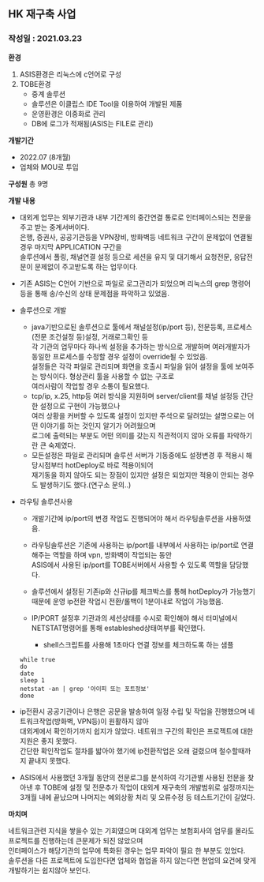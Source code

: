 ## HK 재구축 사업
### 작성일 : 2021.03.23


**환경**
1. ASIS환경은 리눅스에 c언어로 구성
2. TOBE환경
    - 중계 솔루션
    - 솔루션은 이클립스 IDE Tool을 이용하여 개발된 제품
    - 운영환경은 이중화로 관리
    - DB에 로그가 적재됨(ASIS는 FILE로 관리)

**개발기간**
- 2022.07 (8개월)
- 업체와 MOU로 투입

**구성원**
총 9명

**개발 내용**
- 대외계 업무는 외부기관과 내부 기간계의 중간연결 통로로 인터페이스되는 전문을 주고 받는 중계서버이다.<br/>
  은행, 증권사, 공공기관등을 VPN장비, 방화벽등 네트워크 구간이 문제없이 연결될경우 마지막 APPLICATION 구간을<br/>
  솔루션에서 폴링, 채널연결 설정 등으로 세션을 유지 및 대기해서 요청전문, 응답전문이 문제없이 주고받도록 하는 업무이다.
  
- 기존 ASIS는 C언어 기반으로 파일로 로그관리가 되었으며 리눅스의 grep 명령어 등을 통해 송/수신의 상태 문제점을 파악하고 있었음.

- 솔루션으로 개발
  - java기반으로된 솔루션으로 툴에서 채널설정(ip/port 등), 전문등록, 프로세스(전문 조건설정 등)설정, 거래로그확인 등<br/>
   각 기관의 업무마다 하나씩 설정을 추가하는 방식으로 개발하며 여러개발자가 동일한 프로세스를 수정할 경우 설정이 override될 수 있었음.<br/>
   설정들은 각각 파일로 관리되며 화면을 호출시 파일을 읽어 설정을 툴에 보여주는 방식이다. 형상관리 툴을 사용할 수 없는 구조로<br/>
   여러사람이 작업할 경우 소통이 필요했다.
  - tcp/ip, x.25, http등 여러 방식을 지원하며 server/client를 채널 설정등 간단한 설정으로 구현이 가능했으나<br/>
   여러 상황을 커버할 수 있도록 설정이 있지만 주석으로 달려있는 설명으로는 어떤 이야기를 하는 것인지 알기가 어려웠으며<br/>
   로그에 출력되는 부분도 어떤 의미를 갖는지 직관적이지 않아 오류를 파악하기란 큰 숙제였다.
  - 모든설정은 파일로 관리되며 솔루션 서버가 기동중에도 설정변경 후 적용시 해당시점부터 hotDeploy로 바로 적용이되어<br/>
    재기동을 하지 않아도 되는 장점이 있지만 설정은 되었지만 적용이 안되는 경우도 발생하기도 했다.(연구소 문의..)
   
- 라우팅 솔루션사용
  - 개발기간에 ip/port의 변경 작업도 진행되어야 해서 라우팅솔루션을 사용하였음.
  - 라우팅솔루션은 기존에 사용하는 ip/port를 내부에서 사용하는 ip/port로 연결 해주는 역할을 하며 vpn, 방화벽이 작업되는 동안<br/>
    ASIS에서 사용된 ip/port를 TOBE서버에서 사용할 수 있도록 역할을 담당했다.
  - 솔루션에서 설정된 기존ip와 신규ip를 체크박스를 통해 hotDeploy가 가능했기 때문에 운영 ip전환 작업시 전환/롤백이 1분이내로 작업이 가능했음.

  - IP/PORT 설정후 기관과의 세션상태를 수시로 확인해야 해서 터미널에서 NETSTAT명령어를 통해 estableshed상태여부를 확인했다.
    + shell스크립트를 사용해 1초마다 연결 정보를 체크하도록 하는 샘플
  ```
  while true
  do
  date
  sleep 1
  netstat -an | grep '아이피 또는 포트정보'
  done
  ```

- ip전환시 공공기관이나 은행은 공문을 발송하여 일정 수립 및 작업을 진행했으며 네트워크작업(방화벽, VPN등)이 원활하지 않아<br/>
  대외계에서 확인하기까지 쉽지가 않았다. 네트워크 구간의 확인은 프로젝트에 대한 지원은 좋지 못했다.<br/>
  간단한 확인작업도 절차를 밟아야 했기에 ip전환작업은 오래 걸렸으며 철수할때까지 끝내지 못했다.

- ASIS에서 사용했던 3개월 동안의 전문로그를 분석하여 각기관별 사용된 전문을 찾아낸 후 TOBE에 설정 및 전문추가 작업이 대외계 재구축의 개발범위로 설정까지는<br/>
  3개월 내에 끝났으며 나머지는 예외상황 처리 및 오류수정 등 테스트기간이 길었다.


**마치며**

네트워크관련 지식을 쌓을수 있는 기회였으며 대외계 업무는 보험회사의 업무를 몰라도 프로젝트를 진행하는데 큰문제가 되진 않았으며<br/>
인터페이스가 해당기관의 업무에 특화된 경우는 업무 파악이 필요 한 부분도 있었다.<br/>
솔루션을 다른 프로젝트에 도입한다면 업체와 협업을 하지 않는다면 현업의 요건에 맞게 개발하기는 쉽지않아 보인다.



